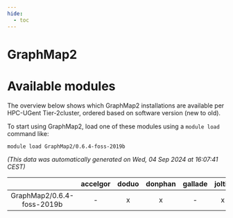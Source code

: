 ```yaml
---
hide:
  - toc
---
```


GraphMap2
=========

# Available modules


The overview below shows which GraphMap2 installations are available per HPC-UGent Tier-2cluster, ordered based on software version (new to old).

To start using GraphMap2, load one of these modules using a `module load` command like:

```shell
module load GraphMap2/0.6.4-foss-2019b
```

*(This data was automatically generated on Wed, 04 Sep 2024 at 16:07:41 CEST)*  

| |accelgor|doduo|donphan|gallade|joltik|shinx|skitty|
| :---: | :---: | :---: | :---: | :---: | :---: | :---: | :---: |
|GraphMap2/0.6.4-foss-2019b|-|x|x|-|x|-|x|
